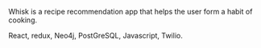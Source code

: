 Whisk is a recipe recommendation app that helps the user form a habit of cooking.  

React, redux, Neo4j, PostGreSQL, Javascript, Twilio.  
